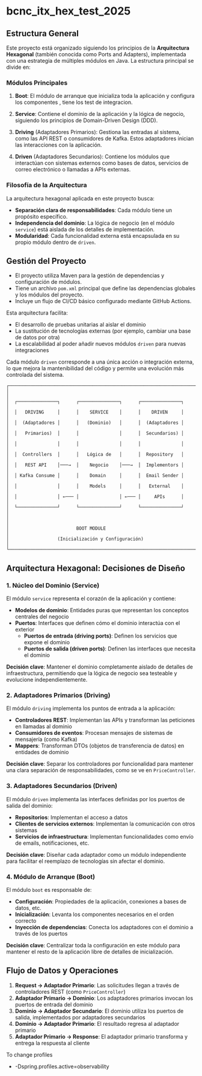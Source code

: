# bcnc_itx_hex_test_2025
## Estructura General

Este proyecto está organizado siguiendo los principios de la **Arquitectura Hexagonal** (también conocida como Ports and Adapters), implementada con una estrategia de múltiples módulos en Java. La estructura principal se divide en:

### Módulos Principales

1. **Boot**: El módulo de arranque que inicializa toda la aplicación y configura los componentes , tiene los test de integracion.

2. **Service**: Contiene el dominio de la aplicación y la lógica de negocio, siguiendo los principios de Domain-Driven Design (DDD).

3. **Driving** (Adaptadores Primarios): Gestiona las entradas al sistema, como las API REST o consumidores de Kafka. Estos adaptadores inician las interacciones con la aplicación.

4. **Driven** (Adaptadores Secundarios): Contiene los módulos que interactúan con sistemas externos como bases de datos, servicios de correo electrónico o llamadas a APIs externas.

### Filosofía de la Arquitectura

La arquitectura hexagonal aplicada en este proyecto busca:

- **Separación clara de responsabilidades**: Cada módulo tiene un propósito específico.
- **Independencia del dominio**: La lógica de negocio (en el módulo `service`) está aislada de los detalles de implementación.
- **Modularidad**: Cada funcionalidad externa está encapsulada en su propio módulo dentro de `driven`.


## Gestión del Proyecto

- El proyecto utiliza Maven para la gestión de dependencias y configuración de módulos.
- Tiene un archivo `pom.xml` principal que define las dependencias globales y los módulos del proyecto.
- Incluye un flujo de CI/CD básico configurado mediante GitHub Actions.

Esta arquitectura facilita:
- El desarrollo de pruebas unitarias al aislar el dominio
- La sustitución de tecnologías externas (por ejemplo, cambiar una base de datos por otra)
- La escalabilidad al poder añadir nuevos módulos `driven` para nuevas integraciones

Cada módulo `driven` corresponde a una única acción o integración externa, lo que mejora la mantenibilidad del código y permite una evolución más controlada del sistema.

```
┌─────────────────────────────────────────────────────────────────────┐
│                                                                     │
│  ┌───────────────┐      ┌───────────────┐      ┌───────────────┐    │
│  │   DRIVING     │      │    SERVICE    │      │    DRIVEN     │    │
│  │  (Adaptadores │      │   (Dominio)   │      │  (Adaptadores │    │
│  │   Primarios)  │      │               │      │  Secundarios) │    │
│  │               │      │               │      │               │    │
│  │  Controllers  │      │   Lógica de   │      │  Repository   │    │
│  │   REST API    │───→  │    Negocio    │───→  │  Implementors │    │
│  │ Kafka Consume │      │    Domain     │      │  Email Sender │    │
│  │               │      │    Models     │      │   External    │    │
│  │               │ ←─── │               │ ←─── │     APIs      │    │
│  └───────────────┘      └───────────────┘      └───────────────┘    │
│                                                                     │
│                         BOOT MODULE                                 │
│                  (Inicialización y Configuración)                   │
└─────────────────────────────────────────────────────────────────────┘
```


## Arquitectura Hexagonal: Decisiones de Diseño

### 1. Núcleo del Dominio (Service)

El módulo `service` representa el corazón de la aplicación y contiene:

- **Modelos de dominio**: Entidades puras que representan los conceptos centrales del negocio
- **Puertos**: Interfaces que definen cómo el dominio interactúa con el exterior
    - **Puertos de entrada (driving ports)**: Definen los servicios que expone el dominio
    - **Puertos de salida (driven ports)**: Definen las interfaces que necesita el dominio

**Decisión clave**: Mantener el dominio completamente aislado de detalles de infraestructura, permitiendo que la lógica de negocio sea testeable y evolucione independientemente.

### 2. Adaptadores Primarios (Driving)

El módulo `driving` implementa los puntos de entrada a la aplicación:

- **Controladores REST**: Implementan las APIs y transforman las peticiones en llamadas al dominio
- **Consumidores de eventos**: Procesan mensajes de sistemas de mensajería (como Kafka)
- **Mappers**: Transforman DTOs (objetos de transferencia de datos) en entidades de dominio

**Decisión clave**: Separar los controladores por funcionalidad para mantener una clara separación de responsabilidades, como se ve en `PriceController`.

### 3. Adaptadores Secundarios (Driven)

El módulo `driven` implementa las interfaces definidas por los puertos de salida del dominio:

- **Repositorios**: Implementan el acceso a datos
- **Clientes de servicios externos**: Implementan la comunicación con otros sistemas
- **Servicios de infraestructura**: Implementan funcionalidades como envío de emails, notificaciones, etc.

**Decisión clave**: Diseñar cada adaptador como un módulo independiente para facilitar el reemplazo de tecnologías sin afectar el dominio.

### 4. Módulo de Arranque (Boot)

El módulo `boot` es responsable de:

- **Configuración**: Propiedades de la aplicación, conexiones a bases de datos, etc.
- **Inicialización**: Levanta los componentes necesarios en el orden correcto
- **Inyección de dependencias**: Conecta los adaptadores con el dominio a través de los puertos

**Decisión clave**: Centralizar toda la configuración en este módulo para mantener el resto de la aplicación libre de detalles de inicialización.

## Flujo de Datos y Operaciones

1. **Request → Adaptador Primario**: Las solicitudes llegan a través de controladores REST (como `PriceController`)
2. **Adaptador Primario → Dominio**: Los adaptadores primarios invocan los puertos de entrada del dominio
3. **Dominio → Adaptador Secundario**: El dominio utiliza los puertos de salida, implementados por adaptadores secundarios
4. **Dominio → Adaptador Primario**: El resultado regresa al adaptador primario
5. **Adaptador Primario → Response**: El adaptador primario transforma y entrega la respuesta al cliente


To change profiles 
- -Dspring.profiles.active=observability
